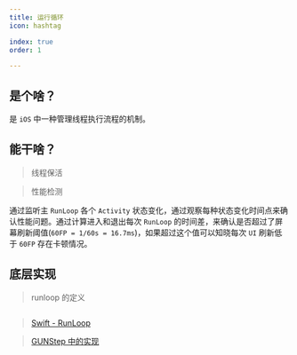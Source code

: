 ```yaml
---
title: 运行循环
icon: hashtag

index: true
order: 1

---
```


## 是个啥？

  是 `iOS` 中一种管理线程执行流程的机制。

## 能干啥？

> 线程保活
    


> 性能检测

  通过监听主 `RunLoop` 各个 `Activity` 状态变化，通过观察每种状态变化时间点来确认性能问题。通过计算进入和退出每次 `RunLoop` 的时间差，来确认是否超过了屏幕刷新阈值(`60FP = 1/60s = 16.7ms`)，如果超过这个值可以知晓每次 `UI` 刷新低于 `60FP` 存在卡顿情况。

## 底层实现

> runloop 的定义

```swift

```

> [Swift - RunLoop](https://github.com/apple/swift-corelibs-foundation/blob/main/Sources/Foundation/RunLoop.swift)

> [GUNStep 中的实现](https://github.com/gnustep/libs-base/blob/master/Source/NSRunLoop.m)

```objc

```